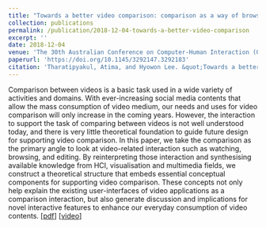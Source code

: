 ```yaml
---
title: "Towards a better video comparison: comparison as a way of browsing the video contents"
collection: publications
permalink: /publication/2018-12-04-towards-a-better-video-comparison
excerpt: ''
date: 2018-12-04
venue: 'The 30th Australian Conference on Computer-Human Interaction (OzCHI 2018)'
paperurl: 'https://doi.org/10.1145/3292147.3292183'
citation: 'Tharatipyakul, Atima, and Hyowon Lee. &quot;Towards a better video comparison: comparison as a way of browsing the video contents.&quot; In <i>Proceedings of the 30th Australian Conference on Computer-Human Interaction</i>, pp. 349-353. 2018.'
---
```

Comparison between videos is a basic task used in a wide variety of activities and domains. With ever-increasing social media contents that allow the mass consumption of video medium, our needs and uses for video comparison will only increase in the coming years. However, the interaction to support the task of comparing between videos is not well understood today, and there is very little theoretical foundation to guide future design for supporting video comparison. In this paper, we take the comparison as the primary angle to look at video-related interaction such as watching, browsing, and editing. By reinterpreting those interaction and synthesising available knowledge from HCI, visualisation and multimedia fields, we construct a theoretical structure that embeds essential conceptual components for supporting video comparison. These concepts not only help explain the existing user-interfaces of video applications as a comparison interaction, but also generate discussion and implications for novel interactive features to enhance our everyday consumption of video contents. [[pdf](https://dl.acm.org/doi/10.1145/3292147.3292183?cid=99659116563)] [[video](https://youtu.be/wIPTOn6IFF4)]
